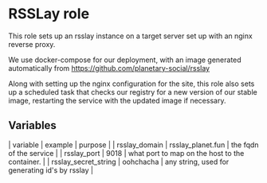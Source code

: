 # RSSLay role

This role sets up an rsslay instance on a target server set up with an nginx reverse proxy.  

We use docker-compose for our deployment, with an image generated automatically from https://github.com/planetary-social/rsslay

Along with setting up the nginx configuration for the site, this role also sets up a scheduled task that checks our registry
for a new version of our stable image, restarting the service with the updated image if necessary.

## Variables

| variable | example    | purpose                                               |
| rsslay_domain   | rsslay_planet.fun | the fqdn of the service |
| rsslay_port   | 9018 | what port to map on the host to the container. |
| rsslay_secret_string   | oohchacha | any string, used for generating id's by rsslay |
